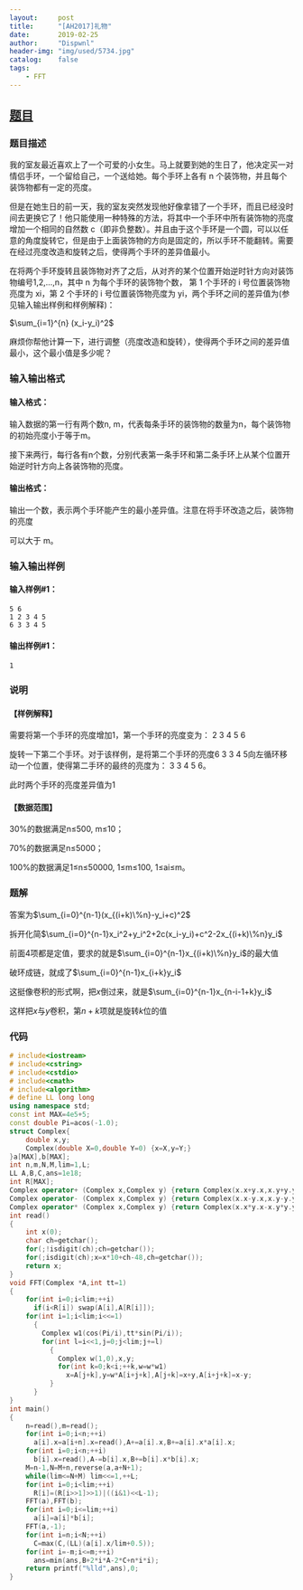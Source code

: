 ```yaml
---
layout:		post
title:		"[AH2017]礼物"
date:		2019-02-25
author:		"Dispwnl"
header-img:	"img/used/5734.jpg"
catalog:	false
tags:
    - FFT
---
```

## [题目](https://www.luogu.org/problemnew/show/P3723)
### 题目描述
我的室友最近喜欢上了一个可爱的小女生。马上就要到她的生日了，他决定买一对情侣手环，一个留给自己，一个送给她。每个手环上各有 n 个装饰物，并且每个装饰物都有一定的亮度。

但是在她生日的前一天，我的室友突然发现他好像拿错了一个手环，而且已经没时间去更换它了！他只能使用一种特殊的方法，将其中一个手环中所有装饰物的亮度增加一个相同的自然数 c（即非负整数）。并且由于这个手环是一个圆，可以以任意的角度旋转它，但是由于上面装饰物的方向是固定的，所以手环不能翻转。需要在经过亮度改造和旋转之后，使得两个手环的差异值最小。

在将两个手环旋转且装饰物对齐了之后，从对齐的某个位置开始逆时针方向对装饰物编号1,2,…,n，其中 n 为每个手环的装饰物个数， 第 1 个手环的 i 号位置装饰物亮度为 xi，第 2 个手环的 i 号位置装饰物亮度为 yi，两个手环之间的差异值为(参见输入输出样例和样例解释)：

$\sum_{i=1}^{n} (x_i-y_i)^2$

麻烦你帮他计算一下，进行调整（亮度改造和旋转），使得两个手环之间的差异值最小，这个最小值是多少呢？

### 输入输出格式
#### 输入格式：
输入数据的第一行有两个数n, m，代表每条手环的装饰物的数量为n，每个装饰物的初始亮度小于等于m。

接下来两行，每行各有n个数，分别代表第一条手环和第二条手环上从某个位置开始逆时针方向上各装饰物的亮度。

#### 输出格式：
输出一个数，表示两个手环能产生的最小差异值。注意在将手环改造之后，装饰物的亮度

可以大于 m。

### 输入输出样例
#### 输入样例#1： 
```plain
5 6
1 2 3 4 5
6 3 3 4 5
```
#### 输出样例#1： 
```plain
1
```
### 说明
#### 【样例解释】

需要将第一个手环的亮度增加1，第一个手环的亮度变为： 2 3 4 5 6

旋转一下第二个手环。对于该样例，是将第二个手环的亮度6 3 3 4 5向左循环移动一个位置，使得第二手环的最终的亮度为： 3 3 4 5 6。

此时两个手环的亮度差异值为1

#### 【数据范围】

30%的数据满足n≤500, m≤10；

70%的数据满足n≤5000；

100%的数据满足1≤n≤50000, 1≤m≤100, 1≤ai≤m。

### 题解

答案为$\sum_{i=0}^{n-1}(x_{(i+k)\%n}-y_i+c)^2​$

拆开化简$\sum_{i=0}^{n-1}x_i^2+y_i^2+2c(x_i-y_i)+c^2-2x_{(i+k)\%n}y_i$

前面$4​$项都是定值，要求的就是$\sum_{i=0}^{n-1}x_{(i+k)\%n}y_i​$的最大值

破环成链，就成了$\sum_{i=0}^{n-1}x_{i+k}y_i$

这挺像卷积的形式啊，把$x$倒过来，就是$\sum_{i=0}^{n-1}x_{n-i-1+k}y_i$

这样把$x$与$y$卷积，第$n+k$项就是旋转$k$位的值

### 代码

```c++
# include<iostream>
# include<cstring>
# include<cstdio>
# include<cmath>
# include<algorithm>
# define LL long long
using namespace std;
const int MAX=4e5+5;
const double Pi=acos(-1.0);
struct Complex{
    double x,y;
    Complex(double X=0,double Y=0) {x=X,y=Y;}
}a[MAX],b[MAX];
int n,m,N,M,lim=1,L;
LL A,B,C,ans=1e18;
int R[MAX];
Complex operator+ (Complex x,Complex y) {return Complex(x.x+y.x,x.y+y.y);}
Complex operator- (Complex x,Complex y) {return Complex(x.x-y.x,x.y-y.y);}
Complex operator* (Complex x,Complex y) {return Complex(x.x*y.x-x.y*y.y,x.y*y.x+x.x*y.y);}
int read()
{
    int x(0);
    char ch=getchar();
    for(;!isdigit(ch);ch=getchar());
    for(;isdigit(ch);x=x*10+ch-48,ch=getchar());
    return x;
}
void FFT(Complex *A,int tt=1)
{
    for(int i=0;i<lim;++i)
      if(i<R[i]) swap(A[i],A[R[i]]);
    for(int i=1;i<lim;i<<=1)
      {
      	Complex w1(cos(Pi/i),tt*sin(Pi/i));
      	for(int l=i<<1,j=0;j<lim;j+=l)
      	  {
      	  	Complex w(1,0),x,y;
      	  	for(int k=0;k<i;++k,w=w*w1)
      	  	  x=A[j+k],y=w*A[i+j+k],A[j+k]=x+y,A[i+j+k]=x-y;
          }
      }
}
int main()
{
    n=read(),m=read();
    for(int i=0;i<n;++i)
      a[i].x=a[i+n].x=read(),A+=a[i].x,B+=a[i].x*a[i].x;
    for(int i=0;i<n;++i)
      b[i].x=read(),A-=b[i].x,B+=b[i].x*b[i].x;
    M=n-1,N=M+n,reverse(a,a+N+1);
    while(lim<=N+M) lim<<=1,++L;
    for(int i=0;i<lim;++i)
      R[i]=(R[i>>1]>>1)|((i&1)<<L-1);
    FFT(a),FFT(b);
    for(int i=0;i<=lim;++i)
      a[i]=a[i]*b[i];
    FFT(a,-1);
    for(int i=n;i<N;++i)
      C=max(C,(LL)(a[i].x/lim+0.5));
    for(int i=-m;i<=m;++i)
      ans=min(ans,B+2*i*A-2*C+n*i*i);
    return printf("%lld",ans),0;
}
```

